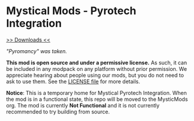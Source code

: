 # Mystical Mods - Pyrotech Integration

[>> Downloads <<](https://www.curseforge.com/minecraft/mc-mods/mystical-pyrotech-integration)

*"Pyromancy" was taken.*

**This mod is open source and under a permissive license.** As such, 
it can be included in any modpack on any platform without prior
permission. We appreciate hearing about people using our mods, but you do not
need to ask to use them. See the [LICENSE file](LICENSE) for more details.

**Notice**: This is a temporary home for Mystical Pyrotech Integration.
When the mod is in a functional state, this repo will be moved to the MysticMods org.
The mod is currently **Not Functional** and it is not currently recommended to try building from source.